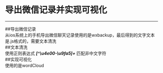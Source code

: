 # 导出微信记录并实现可视化      
---  
##导出微信记录         
从ios系统上的手机导出微信聊天记录使用的是wxbackup，最后得到的文字文本是.js格式的，需要文本清洗     
##文本清洗    
使用正则表达式
***[^\u4e00-\u9fa5]+***
匹配非中文字符      
##实现可视化    
使用的是wordCloud      

